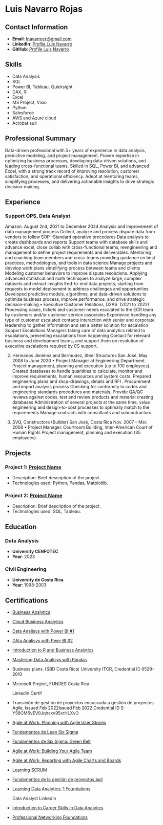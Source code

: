 # Luis Navarro Rojas

## Contact Information
- **Email**: lnavarrocr@gmail.com
- **LinkedIn**: [Profile Luis Navarro](https://www.linkedin.com/in/lnavcrc)
- **GitHub**: [Profile Luis Navarro](https://github.com/lnavcr)

## Skills
- Data Analysis
- SQL
- Power BI, Tableau, Quicksight
- DAX, R
- Excel
- MS Project, Visio
- Python
- Salesforce
- AWS and Azure cloud
- Acrobat suit

## Professional Summary
Data-driven professional with 5+ years of experience in data analysis, predictive modeling, and project 
management. Proven expertise in optimizing business processes, developing data-driven solutions, and 
leading cross-functional teams. Skilled in SQL, Power BI, and advanced Excel, with a strong track record 
of improving resolution, customer satisfaction, and operational efficiency. Adept at mentoring teams, 
simplifying processes, and delivering actionable insights to drive strategic decision-making.

## Experience
### Support OPS, Data Analyst
Amazon. August 2nd, 2021 to December 2024 
Analysis and improvement of data management process 
Collect, analyze and process dispute data from vendors to follow SOP -Standard operative procedures 
Data analysis to create dashboards and reports 
Support teams with database skills and advance excel, close collab with cross-functional teams, 
reengineering 
and management to define project requirements and deliverables. 
Mentoring and coaching team members and cross-teams providing guidance on best practices, 
methodologies, and tools in data science 
Manage projects and develop work plans simplifying process between teams and clients 
Modeling customer behaviors to improve dispute resolutions. Applying advanced statistical and math 
techniques to analyze large, complex datasets and extract insights 
End-to-end data projects, starting from requests to model deployment to address challenges and 
opportunities 
Developed predictive models, algorithms, and data-driven solutions to optimize business process, 
improve performance, and drive strategic decision-making 
• Executive Customer Relations, D2AS. (2021 to 2022)
Processing cases, tickets and customer needs escalated to the ECR team by customers and/or customer 
service associates 
Experience handling any type of customer escalated contacts 
Interaction with senior and corporate leadership to gather information and set a better solution for 
escalation 
Support Escalations Managers taking care of data analytics related to escalations, preventing escalations 
from happening 
Contact for relevant business and development teams, and support them on resolution of executive 
escalations required by CS support.


2. Hermanos Jiménez and Bermudez, Steel Structures San José, May 2008 to June 2020 
• Project Manager at Engineering Department. 
Project management, planning and execution (up to 100 employees). 
Created databases to handle quantities to calculate, monitor and improve requirements, human resources 
and system costs. 
Prepared engineering plans and shop-drawings, details and RFI . 
Procurement and import analysis process 
Checking for conformity to codes and engineering standards procedures and materials. Provide QA/QC 
reviews against codes, test and review products and material creating databases 
Administration of several projects at the same time, value engineering and design-to-cost processes to 
optimally match to the requirements 
Manage contracts with consultants and subcontractors 

3. SVQ, Constructora (Builder) San José, Costa Rica Nov. 2007 – Mar. 2008 
• Project Manager. 
Courtroom Building, Inter-American Court of Human Rights 
Project management, planning and execution (35 employees). 


## Projects
### Project 1: [Project Name](https://github.com/yourusername/project1)
- Description: Brief description of the project.
- Technologies used: Python, Pandas, Matplotlib.

### Project 2: [Project Name](https://github.com/yourusername/project2)
- Description: Brief description of the project.
- Technologies used: SQL, Tableau.

## Education
### Data Analysis
- **University CENFOTEC**
- **Year**: 2023

### Civil Engineering
- **University de Costa Rica**
- **Year**: 1998-2003


## Certifications
- [Business Analytics](https://www.credly.com/badges/58490519-b918-49b6-8485-02dde84e18a9/public_url)
- [Cloud Business Analytics](https://www.credly.com/badges/eedff3af-7252-4ab4-9886-ff2862c31cb7/public_url)
- [Data Analisys with Power BI #1](https://www.credly.com/badges/04812387-7f2b-4b2b-bca8-129d927e3431/public_url)
- [DAta Analisys with Pwer BI #2](https://www.credly.com/badges/8f643ac2-bd2c-4719-b43e-de9444ecce74/public_url)
- [Introduction to R and Business Analytics](https://www.credly.com/badges/fd4c1e12-77cf-4595-8ec9-c446c897f4a9/public_url)
- [Mastering Data Analisys with Pandas](https://coursera.org/verify/F4K87QA4DCQQ)

- Business plans, (SBD Costa Rica) University ITCR, Credential ID 0529-2010
- Microsoft Project, FUNDES Costa Rica


  LinkedIn Certif
- Transición de gestión de proyectos encascada a gestión de proyectos Agile,  Issued Feb 2022Issued Feb 2022 Credential ID S-Y59OM5vEV0Jqhsxv95xrHLXvO
- [Agile at Work: Planning with Agile User Stories](https://www.linkedin.com/learning/certificates/7d024148d511bbb827f888defc5e9aa8de76b23d6689840e838549aa1d457d1d?trk=backfilled_certificate)
- [Fundamentos de Lean Six Sigma](https://www.linkedin.com/learning/certificates/1459eb1cdae5f20b28041dc07637509c3b02601ca8a6195f76886f5dc8118042?trk=backfilled_certificate)
- [Fundamentos de Six Sigma: Green Belt](https://www.linkedin.com/learning/certificates/4471688cc5101931f9acfb89de1f13ffa0f9dfc362836f532991b941edfb3c48?trk=backfilled_certificate)
- [Agile at Work: Building Your Agile Team](https://www.linkedin.com/learning/certificates/c04f23fe00b0d162d86c6f9027f47c618c1897bc4bbc0d93cbc98b788916101c?trk=backfilled_certificate)
- [Agile at Work: Reporting with Agile Charts and Boards](https://www.linkedin.com/learning/certificates/27281ce4fb50e01b999a80d7d60103bbf7c6cee96f7174dfacafcb3a9fc60dd7?trk=backfilled_certificate)
- [Learning SCRUM](https://www.linkedin.com/learning/certificates/f48c52dddf8ba0e9dee52567ca48a9652d808c6c968845cd928abe7c9764c962?trk=backfilled_certificate)
- [Fundamentos de la gestión de proyectos ágil](https://www.linkedin.com/learning/certificates/86a7ec2b33ad42d1acc1c5768ce5bcd2131fcfe693e254c0c79f5e9bb018eb55?trk=backfilled_certificate)
- [Learning Data Analytics: 1 Foundations](https://www.linkedin.com/learning/certificates/0b659806efe584b6ec3f41159670009899eb22126b0746e5916cd410b20e28b8?trk=share_certificate)

  Data Analyst LinkedIn
- [Introduction to Career Skills in Data Analytics](https://www.linkedin.com/learning/certificates/50ec95d37a592ebde522ee71e02bd8ad8ec05310367fd9bd41fbf8404471e6a1?trk=share_certificate)
- [Professional Networking Foundations](https://www.linkedin.com/learning/certificates/58efdc95b9038d6bc79768d699378d1bf8c7081fb0276d04b272896977637bde?trk=share_certificate)
